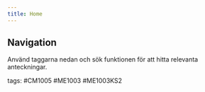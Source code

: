 ```yaml
---
title: Home
---
```



## Navigation

Använd taggarna nedan och sök funktionen för att hitta relevanta anteckningar.

tags: #CM1005 #ME1003 #ME1003KS2

